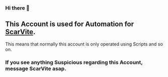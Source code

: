 ### Hi there 👋

## This Account is used for Automation for [ScarVite](https://github.com/ScarVite).<br>
This means that normally this account is only operated using Scripts and so on.<br>
### If you see anything Suspicious regarding this Account, message ScarVite asap.

<!--
**AutoVite/AutoVite** is a ✨ _special_ ✨ repository because its `README.md` (this file) appears on your GitHub profile.

Here are some ideas to get you started:

- 🔭 I’m currently working on ...
- 🌱 I’m currently learning ...
- 👯 I’m looking to collaborate on ...
- 🤔 I’m looking for help with ...
- 💬 Ask me about ...
- 📫 How to reach me: ...
- 😄 Pronouns: ...
- ⚡ Fun fact: ...
-->
